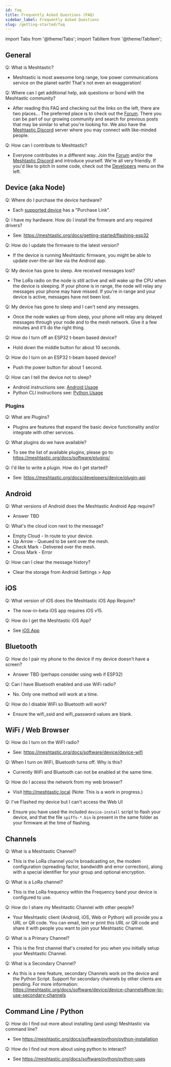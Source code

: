 ```yaml
---
id: faq
title: Frequently Asked Questions (FAQ)
sidebar_label: Frequently Asked Questions
slug: /getting-started/faq
---
```


import Tabs from '@theme/Tabs';
import TabItem from '@theme/TabItem';

<!--

**** FAQ Contributors, README ***
*
*   Best Practices for the FAQ:
*
*   - Keep the answers Non-Technical. The FAQ should be targeted to non-geeks.
*   - This FAQ is not the authoritative document. Provide a short answer and a link to learn more.
*
****

-->

## General

Q: What is Meshtastic?

- Meshtastic is most awesome long range, low power communications service on the planet earth! That's not even an exaggeration!

Q: Where can I get additional help, ask questions or bond with the Meshtastic community?

- After reading this FAQ and checking out the links on the left, there are two places... The preferred place is to check out the [Forum](https://meshtastic.discourse.group). There you can be part of our growing community and search for previous posts that may be similar to what you're looking for. We also have the [Meshtastic Discord](https://discord.com/invite/UQJ5QuM7vq) server where you may connect with like-minded people.

Q: How can I contribute to Meshtastic?

- Everyone contributes in a different way. Join the [Forum](https://meshtastic.discourse.group) and/or the [Meshtastic Discord](https://discord.com/invite/UQJ5QuM7vq) and introduce yourself. We're all very friendly. If you'd like to pitch in some code, check out the [Developers](https://meshtastic.org/docs/developers) menu on the left.

## Device (aka Node)

Q: Where do I purchase the device hardware?

- Each [supported device](https://meshtastic.org/docs/hardware/supported/tbeam) has a "Purchase Link".

Q: I have my hardware. How do I install the firmware and any required drivers?

- See: https://meshtastic.org/docs/getting-started/flashing-esp32

Q: How do I update the firmware to the latest version?

- If the device is running Meshtastic firmware, you might be able to update over-the-air like via the Android app.

Q: My device has gone to sleep. Are received messages lost?

- The LoRa radio on the node is still active and will wake up the CPU when the device is sleeping. If your phone is in range, the node will relay any messages your phone may have missed. If you're in range and your device is active, messages have not been lost.

Q: My device has gone to sleep and I can't send any messages.

- Once the node wakes up from sleep, your phone will relay any delayed messages through your node and to the mesh network. Give it a few minutes and it'll do the right thing.

Q: How do I turn off an ESP32 t-beam based device?

- Hold down the middle button for about 10 seconds.

Q: How do I turn on an ESP32 t-beam based device?

- Push the power button for about 1 second.

Q: How can I tell the device not to sleep?

- Android instructions see: [Android Usage](https://meshtastic.org/docs/software/android/android-usage#configuration-options)
- Python CLI instructions see: [Python Usage](https://meshtastic.org/docs/software/python/python-cli#changing-device-settings)

### Plugins

Q: What are Plugins?

- Plugins are features that expand the basic device functionality and/or integrate with other services.

Q: What plugins do we have available?

- To see the list of available plugins, please go to: https://meshtastic.org/docs/software/plugins/

Q: I'd like to write a plugin. How do I get started?

- See: https://meshtastic.org/docs/developers/device/plugin-api

## Android

Q: What versions of Android does the Meshtastic Android App require?

- Answer TBD

Q: What's the cloud icon next to the message?

- Empty Cloud - In route to your device.
- Up Arrow - Queued to be sent over the mesh.
- Check Mark - Delivered over the mesh.
- Cross Mark - Error

Q: How can I clear the message history?

- Clear the storage from Android Settings > App

## iOS

Q: What version of iOS does the Meshtastic iOS App Require?

- The now-in-beta iOS app requires iOS v15.

Q: How do I get the Meshtastic iOS App?

- See [iOS App](https://meshtastic.org/docs/software/ios/ios-development)

## Bluetooth

Q: How do I pair my phone to the device if my device doesn't have a screen?

- Answer TBD (perhaps consider using web if ESP32)

Q: Can I have Bluetooth enabled and use WiFi radio?

- No. Only one method will work at a time.

Q: How do I disable WiFi so Bluetooth will work?

- Ensure the wifi_ssid and wifi_password values are blank.

## WiFi / Web Browser

Q: How do I turn on the WiFI radio?

- See: https://meshtastic.org/docs/software/device/device-wifi

Q: When I turn on WiFi, Bluetooth turns off. Why is this?

- Currently WiFi and Bluetooth can not be enabled at the same time.

Q: How do I access the network from my web browser?

- Visit http://meshtastic.local (Note: This is a work in progress.)

Q: I've Flashed my device but I can't access the Web UI

- Ensure you have used the included `device-install` script to flash your device, and that the file `spiffs-*.bin` is present in the same folder as your firmware at the time of flashing.

## Channels

Q: What is a Meshtastic Channel?

- This is the LoRa channel you're broadcasting on, the modem configuration (spreading factor, bandwidth and error correction), along with a special identifier for your group and optional encryption.

Q: What is a LoRa channel?

- This is the LoRa frequency within the Frequency band your device is configured to use.

Q: How do I share my Meshtastic Channel with other people?

- Your Meshtastic client (Android, iOS, Web or Python) will provide you a URL or QR code. You can email, text or print this URL or QR code and share it with people you want to join your Meshtastic Channel.

Q: What is a Primary Channel?

- This is the first channel that's created for you when you initially setup your Meshtastic Channel.

Q: What is a Secondary Channel?

- As this is a new feature, secondary Channels work on the device and the Python Script. Support for secondary channels by other clients are pending. For more information: https://meshtastic.org/docs/software/device/device-channels#how-to-use-secondary-channels

## Command Line / Python

Q: How do I find out more about installing (and using) Meshtastic via command line?

- See https://meshtastic.org/docs/software/python/python-installation

Q: How do I find out more about using python to interact?

- See https://meshtastic.org/docs/software/python/python-uses
